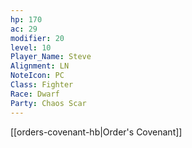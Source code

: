 ```yaml
---
hp: 170
ac: 29
modifier: 20
level: 10
Player_Name: Steve
Alignment: LN
NoteIcon: PC
Class: Fighter
Race: Dwarf
Party: Chaos Scar
---
```


[[orders-covenant-hb|Order's Covenant]]
